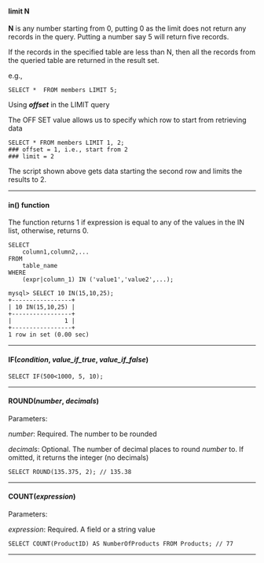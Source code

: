 #### limit N

**N** is any number starting from 0, putting 0 as the limit does not return any records in the query.  Putting a number say 5 will return five records.

If the records in the specified table are less than N, then all the records from the queried table are returned in the result set.

e.g.,

```mysql
SELECT *  FROM members LIMIT 5;
```

Using ***offset*** in the LIMIT query

The OFF SET value allows us to specify which row to start from retrieving data

```mysql
SELECT * FROM members LIMIT 1, 2;
### offset = 1, i.e., start from 2
### limit = 2
```

The script shown above gets data starting the second row and limits the results to 2.

---

#### in() function

The function returns 1 if expression is equal to any of the values in the IN list, otherwise, returns 0.

```mysql
SELECT 
    column1,column2,...
FROM
    table_name
WHERE 
    (expr|column_1) IN ('value1','value2',...);
```



```mysql
mysql> SELECT 10 IN(15,10,25);
+-----------------+
| 10 IN(15,10,25) |
+-----------------+
|               1 | 
+-----------------+
1 row in set (0.00 sec)
```

---

#### IF(*condition*, *value_if_true*, *value_if_false*)

```mysql
SELECT IF(500<1000, 5, 10);
```



---

#### ROUND(*number*, *decimals*)

Parameters:

*number*:  Required. The number to be rounded

*decimals*: Optional. The number of decimal places to round *number* to. If omitted, it returns the integer (no decimals)

```mysql
SELECT ROUND(135.375, 2); // 135.38
```

---

#### COUNT(*expression*)

Parameters:

*expression*: Required. A field or a string value

```mysql
SELECT COUNT(ProductID) AS NumberOfProducts FROM Products; // 77
```

---

